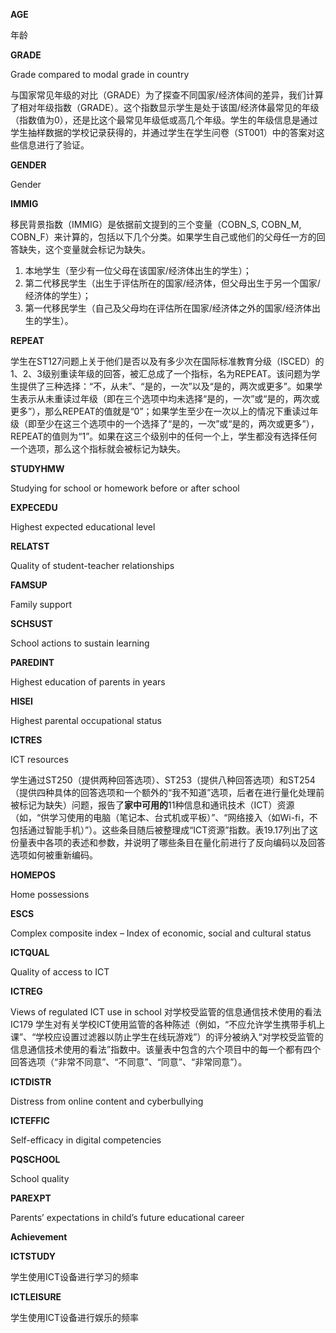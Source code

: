 **AGE**

年龄

**GRADE**

Grade compared to modal grade in country

与国家常见年级的对比（GRADE）为了探查不同国家/经济体间的差异，我们计算了相对年级指数（GRADE）。这个指数显示学生是处于该国/经济体最常见的年级（指数值为0），还是比这个最常见年级低或高几个年级。学生的年级信息是通过学生抽样数据的学校记录获得的，并通过学生在学生问卷（ST001）中的答案对这些信息进行了验证。

**GENDER**

Gender

**IMMIG**

移民背景指数（IMMIG）是依据前文提到的三个变量（COBN_S, COBN_M, COBN_F）来计算的，包括以下几个分类。如果学生自己或他们的父母任一方的回答缺失，这个变量就会标记为缺失。

1. 本地学生（至少有一位父母在该国家/经济体出生的学生）；
2. 第二代移民学生（出生于评估所在的国家/经济体，但父母出生于另一个国家/经济体的学生）；
3. 第一代移民学生（自己及父母均在评估所在国家/经济体之外的国家/经济体出生的学生）。

**REPEAT**

学生在ST127问题上关于他们是否以及有多少次在国际标准教育分级（ISCED）的1、2、3级别重读年级的回答，被汇总成了一个指标，名为REPEAT。该问题为学生提供了三种选择：“不，从未”、“是的，一次”以及“是的，两次或更多”。如果学生表示从未重读过年级（即在三个选项中均未选择“是的，一次”或“是的，两次或更多”），那么REPEAT的值就是“0”；如果学生至少在一次以上的情况下重读过年级（即至少在这三个选项中的一个选择了“是的，一次”或“是的，两次或更多”），REPEAT的值则为“1”。如果在这三个级别中的任何一个上，学生都没有选择任何一个选项，那么这个指标就会被标记为缺失。

**STUDYHMW**

Studying for school or homework before or after school

**EXPECEDU**

Highest expected educational level

**RELATST**

Quality of student-teacher relationships 

**FAMSUP**

Family support

**SCHSUST**

School actions to sustain learning 

**PAREDINT**

Highest education of parents in years 

**HISEI**

Highest parental occupational status

**ICTRES**

ICT resources

学生通过ST250（提供两种回答选项）、ST253（提供八种回答选项）和ST254（提供四种具体的回答选项和一个额外的“我不知道”选项，后者在进行量化处理前被标记为缺失）问题，报告了**家中可用的**11种信息和通讯技术（ICT）资源（如，“供学习使用的电脑（笔记本、台式机或平板）”、“网络接入（如Wi-fi，不包括通过智能手机）”）。这些条目随后被整理成“ICT资源”指数。表19.17列出了这份量表中各项的表述和参数，并说明了哪些条目在量化前进行了反向编码以及回答选项如何被重新编码。

**HOMEPOS**

Home possessions

**ESCS**

Complex composite index – Index of economic, social and cultural status

**ICTQUAL**

Quality of access to ICT

**ICTREG**

Views of regulated ICT use in school  	对学校受监管的信息通信技术使用的看法	IC179
学生对有关学校ICT使用监管的各种陈述（例如，“不应允许学生携带手机上课”、“学校应设置过滤器以防止学生在线玩游戏”）的评分被纳入“对学校受监管的信息通信技术使用的看法”指数中。该量表中包含的六个项目中的每一个都有四个回答选项（“非常不同意”、“不同意”、“同意”、“非常同意”）。

**ICTDISTR**

Distress from online content and cyberbullying

**ICTEFFIC**

Self-efficacy in digital competencies

**PQSCHOOL**

School quality

**PAREXPT**

Parents’ expectations in child’s future educational career

**Achievement**

**ICTSTUDY**

学生使用ICT设备进行学习的频率

**ICTLEISURE**

学生使用ICT设备进行娱乐的频率
